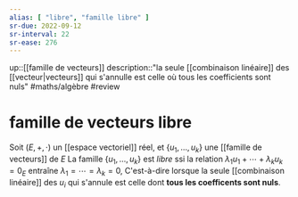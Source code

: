 ```yaml
---
alias: [ "libre", "famille libre" ]
sr-due: 2022-09-12
sr-interval: 22
sr-ease: 276
---
```

up::[[famille de vecteurs]]
description::"la seule [[combinaison linéaire]] des [[vecteur|vecteurs]] qui s'annulle est celle où tous les coefficients sont nuls"
#maths/algèbre #review 
# famille de vecteurs libre
Soit $(E, +, \cdot)$ un [[espace vectoriel]] réel, et $\{u_1,\ldots,u_k\}$ une [[famille de vecteurs]] de $E$
La famille $\{u_1,\ldots,u_k\}$ est _libre_ ssi la relation $\lambda_1u_1+\cdots+\lambda_ku_k = 0_E$ entraîne $\lambda_1 = \cdots = \lambda_k = 0$,
C'est-à-dire lorsque la seule [[combinaison linéaire]] des $u_i$ qui s'annule est celle dont **tous les coefficents sont nuls**.
